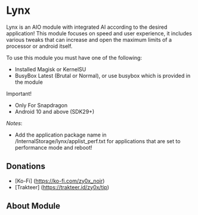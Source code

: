 # Lynx
Lynx is an AIO module with integrated AI according to the desired application! This module focuses on speed and user experience, it includes various tweaks that can increase and open the maximum limits of a processor or android itself.

To use this module you must have one of the following:
- Installed Magisk or KernelSU
- BusyBox Latest (Brutal or Normal), or use busybox which is provided in the module

Important!
- Only For Snapdragon
- Android 10 and above (SDK29+)

*Notes*:
- Add the application package name in  /InternalStorage/lynx/applist_perf.txt for applications that are set to performance mode and reboot!

## Donations
- [Ko-Fi] (https://ko-fi.com/zy0x_noir)
- [Trakteer] (https://trakteer.id/zy0x/tip)

## About Module
